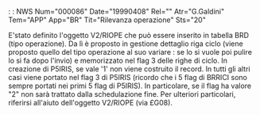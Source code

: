  :  : NWS Num="000086" Date="19990408" Rel="" Atr="G.Galdini" Tem="APP" App="BR" Tit="Rilevanza operazione" Sts="20"

E'stato definito l'oggetto V2/RIOPE che può essere inserito in tabella BRD (tipo operazione).
Da lì è proposto in gestione dettaglio riga ciclo (viene proposto quello del tipo operazione al suo
variare :  se lo si vuole poi pulire lo si fa dopo l'invio) e memorizzato nel flag 3 delle righe di ciclo.
In creazione di P5IRIS, se vale '1' non viene costruito il record. In tutti gli altri casi viene portato nel flag 3 di P5IRIS (ricordo che i 5 flag di BRRICI sono sempre portati nei primi 5 flag di P5IRIS).
In particolare, se il flag ha valore "2" non sarà trattato dalla schedulazione fine.
Per ulteriori particolari, riferirsi all'aiuto dell'oggetto V2/RIOPE (via £G08).


